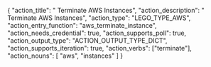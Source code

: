 {
"action_title": " Terminate AWS Instances",
"action_description": " Terminate AWS Instances",
"action_type": "LEGO_TYPE_AWS",
"action_entry_function": "aws_terminate_instance",
"action_needs_credential": true,
"action_supports_poll": true,
"action_output_type": "ACTION_OUTPUT_TYPE_DICT",
"action_supports_iteration": true,
"action_verbs": ["terminate"],
"action_nouns": [
"aws",
"instances"
]
}
